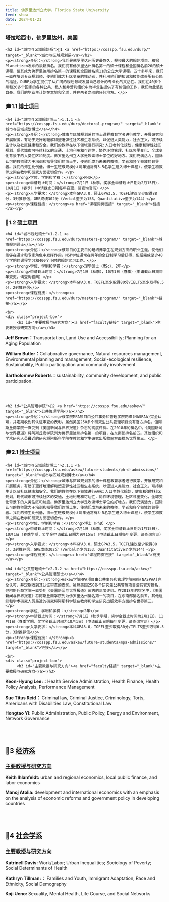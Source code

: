 ```yaml
---
title: 佛罗里达州立大学，Florida State University
feed: show
date: 2024-01-21
---
```


<html lang="zh">
<head>
    <meta charset="UTF-8">
    <title>佛罗里达州立大学，Florida State University
</title>
    <link rel="stylesheet" href="/assets/css/CSS.css">
</head>
<body>
    <h3>塔拉哈西市，佛罗里达州，美国</h3>

    <h2 id="城市与区域规划系">🏫1 <a href="https://cosspp.fsu.edu/durp/" target="_blank">城市与区域规划系</a></h2>
    <p><strong>介绍：</strong>我们是佛罗里达州历史最悠久，规模最大的规划项目。根据Planetizen发布的最新排名，我们拥有佛罗里达州排名第一的硕士课程和全国排名前20的硕士课程，使其成为佛罗里达州排名第一的课程和全国排名第11的公立大学课程。五十多年来，我们一直在培训专业规划师，使他们成为社区变革的推动者，并利用他们的知识和技能改善所有公民的福祉。DURP为学生提供了从广阔的规划领域发展自己设计的专业化的灵活性。我们在40多个州和20多个国家的各种公共、私人和非营利组织中为毕业生提供了有价值的工作，我们为此感到自豪。我们的毕业生计划在本地和全球，并在两者之间的任何地方。</p>

<h3 id="博士项目">🎓1.1 <a href="https://cosspp.fsu.edu/durp/doctoral-program/
" target="_blank">博士项目</a></h3>

    <h4 id="城市与区域规划博士">1.1.1 <a href="https://cosspp.fsu.edu/durp/doctoral-program/" target="_blank">城市与区域规划博士</a></h4>
    <p><strong>介绍：</strong>城市与区域规划系的博士课程教育学者进行教学，开展研究和开展服务，有助于更好地理解和塑造弹性社区和生态系统，以促进人类能力，社会正义，可持续生计以及社区健康和安全。我们的教师在以下领域进行研究:人口老龄化规划，健康和弹性社区规划，现代城市可持续社区的交通，土地利用和可达性，协作环境管理，社区邻里变化，全球变化背景下的人类住区和制度。佛罗里达州立大学是攻读博士学位的好地方。我们充满活力，国际认可的教师致力于培训和指导我们的博士生，使他们成为未来的教师，学者和各个领域的领导者。我们的师生比例低，博士生班级规模小(每年通常有3-5名学生进入博士课程)，使学生和教师之间在教学和研究方面密切合作。</p>
    <p><strong>学位、学制和学费：</strong>PHD</p>
    <p><strong>申请截止时间：</strong>7月1日（秋季，奖学金申请截止日期为2月15日），10月1日（春季）（申请截止日期每年变更，请查询官网）</p>
    <p><strong>入学要求：</strong>本科GPA3.0，硕士GPA3.5，TOEFL建议至少取得88分，3封推荐信，GRE成绩302分（Verbal至少为153，Quantitative至少为144）</p>
    <p><strong>课程链接：</strong><a href="课程网页链接" target="_blank">链接</a></p>

<h3 id="硕士项目">📖1.2 <a href="https://cosspp.fsu.edu/durp/masters-program/" target="_blank">硕士项目</a></h3>

    <h4 id="城市规划硕士">1.2.1 <a href="https://cosspp.fsu.edu/durp/masters-program/" target="_blank">城市规划硕士</a></h4>
    <p><strong>介绍：</strong>该项目的主要目的是培养学生在规划方面的职业生涯，使他们能够在通才和专家角色中发挥作用。MSP学位通常在两年的全日制学习后获得，包括完成至少48个学期的课程学习和400个小时的规划实习工作。</p>
    <p><strong>学位、学制和学费：</strong>理学硕士（MSc）、2年</p>
    <p><strong>申请截止时间：</strong>7月1日（秋季），10月1日（春季）（申请截止日期每年变更，请查询官网）</p>
    <p><strong>入学要求：</strong>本科GPA3.0，TOEFL至少取得80分/IELTS至少取得6.5分，2封推荐信</p>
    <p><strong>课程链接：</strong><a href="https://cosspp.fsu.edu/durp/masters-program/" target="_blank">链接</a></p>
   
    <br>
    <div class="project-box">
         <h3 id="主要教授与研究方向"><a href="faculty链接" target="_blank">主要教授与研究方向</a></h3>
<p><strong>Jeff Brown：</strong>Transportation, Land Use and Accessibility; Planning for an Aging Population</p>
        <p><strong>William Butler：</strong>Collaborative governance, Natural resources management, Environmental planning and management, Social-ecological resilience, Sustainability, Public participation and community involvement</p>
        <p><strong>Bartholomew Roberts：</strong>sustainability, community development, and public participation.</p>
    </div>
    <br>
    <br>

    <h2 id="公共管理学院">🏫2 <a href="https://cosspp.fsu.edu/askew/" target="_blank">公共管理学院</a></h2>
    <p><strong>介绍：</strong>该学院MPA项目由公共事务和管理学院网络(NASPAA)完全认可，并定期收到其认证审查的表彰。虽然美国250多个研究生公共管理项目没有官方排名，但阿斯丘商学院一直受到《美国新闻与世界报道》杂志的高度评价。在2018年的排名中，《美国新闻与世界报道》将阿斯丘商学院列为佛罗里达州排名第一的项目，在东南部排名前五。其他组织和学术研究人员最近的研究将阿斯科学院在教师和学生研究出版效率方面排名世界第三。</p>

<h3 id="博士项目">🎓2.1 <a href="https://cosspp.fsu.edu/askew/future-students/ph-d-admissions/" target="_blank">博士项目</a></h3>

    <h4 id="城市与区域规划博士">2.1.1 <a href="https://cosspp.fsu.edu/askew/future-students/ph-d-admissions/" target="_blank">城市与区域规划博士</a></h4>
    <p><strong>介绍：</strong>城市与区域规划系的博士课程教育学者进行教学，开展研究和开展服务，有助于更好地理解和塑造弹性社区和生态系统，以促进人类能力，社会正义，可持续生计以及社区健康和安全。我们的教师在以下领域进行研究:人口老龄化规划，健康和弹性社区规划，现代城市可持续社区的交通，土地利用和可达性，协作环境管理，社区邻里变化，全球变化背景下的人类住区和制度。佛罗里达州立大学是攻读博士学位的好地方。我们充满活力，国际认可的教师致力于培训和指导我们的博士生，使他们成为未来的教师，学者和各个领域的领导者。我们的师生比例低，博士生班级规模小(每年通常有3-5名学生进入博士课程)，使学生和教师之间在教学和研究方面密切合作。</p>
    <p><strong>学位、学制和学费：</strong>博士（PhD）</p>
    <p><strong>申请截止时间：</strong>7月1日（秋季，奖学金申请截止日期为1月15日），10月1日（春季学期，奖学金申请截止日期为9月15日）（申请截止日期每年变更，请查询官网）</p>
    <p><strong>入学要求：</strong>本科GPA3.0，硕士GPA3.5，TOEFL建议至少取得88分，3封推荐信，GRE成绩302分（Verbal至少为153，Quantitative至少为144）</p>
    <p><strong>课程链接：</strong><a href="课程网页链接" target="_blank">链接</a></p>

    <h4 id="公共管理硕士">2.1.2 <a href="https://cosspp.fsu.edu/askew/" target="_blank">公共管理硕士</a></h4>
    <p><strong>介绍：</strong>Askew学院MPA项目由公共事务和管理学院网络(NASPAA)完全认可，并定期收到其认证审查的表彰。虽然美国250多个研究生公共管理项目没有官方排名，但阿斯丘商学院一直受到《美国新闻与世界报道》杂志的高度评价。在2018年的排名中，《美国新闻与世界报道》将阿斯丘商学院列为佛罗里达州排名第一的项目，在东南部排名前五。其他组织和学术研究人员最近的研究将阿斯科学院在教师和学生研究出版效率方面排名世界第三。</p>
    <p><strong>学位、学制和学费：</strong>2年</p>
    <p><strong>申请截止时间：</strong>7月1日（秋季学期，奖学金截止时间为2月1日），11月1日（春季学期，奖学金截止时间为10月1日）（申请截止日期每年变更，请查询官网）</p>
    <p><strong>入学要求：</strong>本科GPA3.0，TOEFL至少取得80分/IELTS至少取得6.5分，3封推荐信</p>
    <p><strong>课程链接：</strong><a href="https://cosspp.fsu.edu/askew/future-students/mpa-admissions/" target="_blank">链接</a></p>

    <br>
    <div class="project-box">
         <h3 id="主要教授与研究方向"><a href="faculty链接" target="_blank">主要教授与研究方向</a></h3>
<p><strong>Keon-Hyung Lee:：</strong>Health Service Administration, Health Finance, Health Policy Analysis, Performance Management</p>
        <p><strong>Sue Titus Reid：</strong> Criminal law, Criminal Justice, Criminology, Torts, Americans with Disabilities Law, Constitutional Law </p>
        <p><strong>Hongtao Yi: </strong>Public Administration, Public Policy, Energy and Environment, Network Governance</p>
    </div>
    <br>
    <br>
<h2 id="经济系">🏫3 <a href="https://cosspp.fsu.edu/economics/" target="_blank">经济系</a></h2>

<div class="project-box">
         <h3 id="主要教授与研究方向"><a href="faculty链接" target="_blank">主要教授与研究方向</a></h3>
<p><strong>Keith Ihlanfeldt: </strong>urban and regional economics, local public finance, and labor economics</p>
        <p><strong>Manoj Atolia: </strong>development and international economics with an emphasis on the analysis of economic reforms and government policy in developing countries</p>
 </div>
<br>
<br>

<h2 id="社会学系">🏫4 <a href="https://cosspp.fsu.edu/sociology/" target="_blank">社会学系</a></h2>

<div class="project-box">
         <h3 id="主要教授与研究方向"><a href="https://cosspp.fsu.edu/sociology/" target="_blank">主要教授与研究方向</a></h3>
<p><strong>Katrinell Davis:</strong> Work/Labor; Urban Inequalities; Sociology of Poverty; Social Determinants of Health</p>
        <p><strong>Kathryn Tillman:：</strong> Families and Youth, Immigrant Adaptation, Race and Ethnicity, Social Demography</p>
        <p><strong>Koji Ueno: </strong>Sexuality, Mental Health, Life Course, and Social Networks</p>
</div>
<br>
<br>

</div>

</body>
</html>
